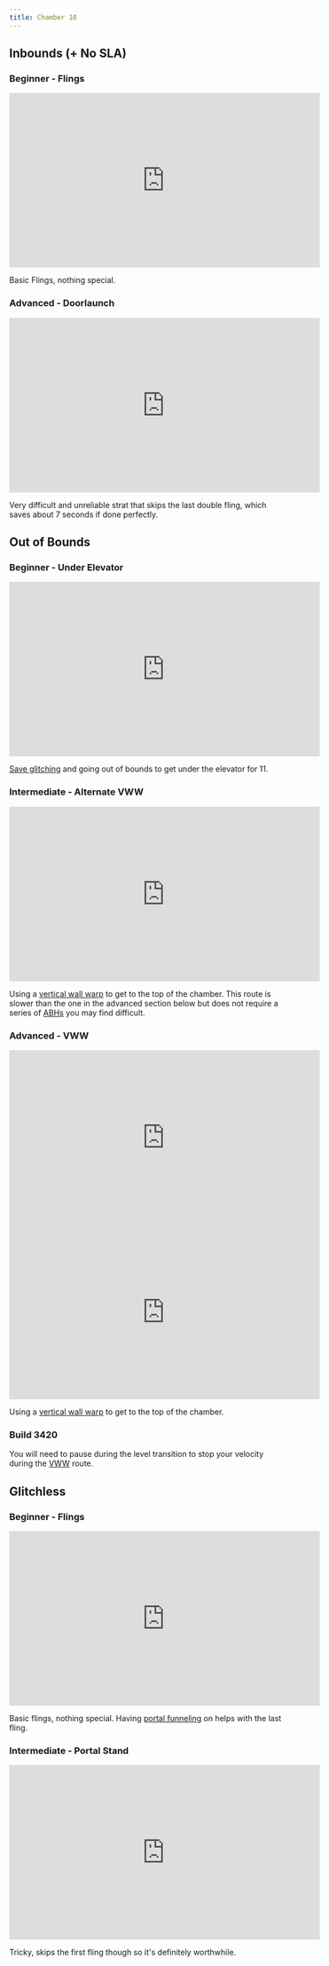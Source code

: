 ```yaml
---
title: Chamber 10
---
```


## Inbounds (+ No SLA)
### Beginner - Flings
<iframe width="560" height="315" src="https://www.youtube-nocookie.com/embed/9z6VfuJ9kT8" title="YouTube video player" frameborder="0" allow="accelerometer; autoplay; clipboard-write; encrypted-media; gyroscope; picture-in-picture" allowfullscreen></iframe>

Basic Flings, nothing special.

### Advanced - Doorlaunch
<iframe width="560" height="315" src="https://www.youtube-nocookie.com/embed/RgDVasBC2jo" title="YouTube video player" frameborder="0" allow="accelerometer; autoplay; clipboard-write; encrypted-media; gyroscope; picture-in-picture" allowfullscreen></iframe>

Very difficult and unreliable strat that skips the last double fling, which saves about 7 seconds if done perfectly.

## Out of Bounds
### Beginner - Under Elevator
<iframe width="560" height="315" src="https://www.youtube-nocookie.com/embed/32MRrx5Ey7k" title="YouTube video player" frameborder="0" allow="accelerometer; autoplay; clipboard-write; encrypted-media; gyroscope; picture-in-picture" allowfullscreen></iframe>

[Save glitching](./movement-and-glitches#glitches-save-glitch) and going out of bounds to get under the elevator for 11.

### Intermediate - Alternate VWW
<iframe width="560" height="315" src="https://www.youtube-nocookie.com/embed/9mRQkpKK_q0" title="YouTube video player" frameborder="0" allow="accelerometer; autoplay; clipboard-write; encrypted-media; gyroscope; picture-in-picture" allowfullscreen></iframe>

Using a [vertical wall warp](./movement-and-glitches#glitches-vertical-wall-warp) to get to the top of the chamber. This route is slower than the one in the advanced section below but does not require a series of [ABHs](./movement-and-glitches#basic-movement-abh) you may find difficult.

### Advanced - VWW
<iframe width="560" height="315" src="https://www.youtube-nocookie.com/embed/xRmOfwUxbk0" title="YouTube video player" frameborder="0" allow="accelerometer; autoplay; clipboard-write; encrypted-media; gyroscope; picture-in-picture" allowfullscreen></iframe>
<br>
<iframe width="560" height="315" src="https://www.youtube-nocookie.com/embed/E9LFKm_OJJ4" title="YouTube video player" frameborder="0" allow="accelerometer; autoplay; clipboard-write; encrypted-media; gyroscope; picture-in-picture" allowfullscreen></iframe>

Using a [vertical wall warp](./movement-and-glitches#glitches-vertical-wall-warp) to get to the top of the chamber.

### Build 3420
You will need to pause during the level transition to stop your velocity during the [VWW](./movement-and-glitches#glitches-vertical-wall-warp) route.

## Glitchless
### Beginner - Flings
<iframe width="560" height="315" src="https://www.youtube-nocookie.com/embed/yvEexX-VST4" title="YouTube video player" frameborder="0" allow="accelerometer; autoplay; clipboard-write; encrypted-media; gyroscope; picture-in-picture" allowfullscreen></iframe>

Basic flings, nothing special. Having [portal funneling](./introduction#keybinds-portal-funneling) on helps with the last fling.

### Intermediate - Portal Stand
<iframe width="560" height="315" src="https://www.youtube-nocookie.com/embed/a31n-7eW3Ng" title="YouTube video player" frameborder="0" allow="accelerometer; autoplay; clipboard-write; encrypted-media; gyroscope; picture-in-picture" allowfullscreen></iframe>

Tricky, skips the first fling though so it's definitely worthwhile.